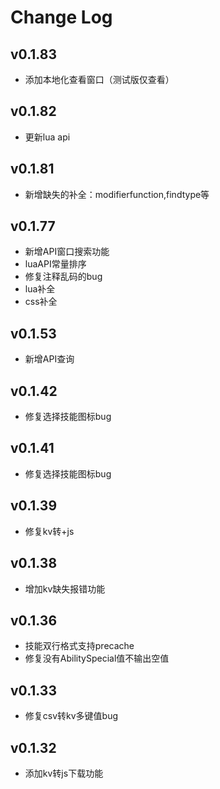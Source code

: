# Change Log
## v0.1.83
- 添加本地化查看窗口（测试版仅查看）
## v0.1.82
- 更新lua api
## v0.1.81
- 新增缺失的补全：modifierfunction,findtype等
## v0.1.77
- 新增API窗口搜索功能
- luaAPI常量排序
- 修复注释乱码的bug
- lua补全
- css补全
## v0.1.53
- 新增API查询
## v0.1.42
- 修复选择技能图标bug
## v0.1.41
- 修复选择技能图标bug
## v0.1.39
- 修复kv转+js
## v0.1.38
- 增加kv缺失报错功能
## v0.1.36
- 技能双行格式支持precache
- 修复没有AbilitySpecial值不输出空值
## v0.1.33
- 修复csv转kv多键值bug
## v0.1.32
- 添加kv转js下载功能